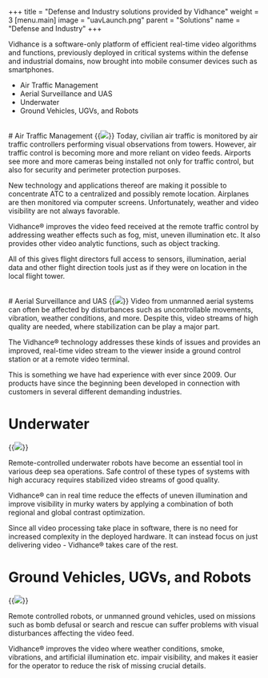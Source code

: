 +++
title = "Defense and Industry solutions provided by Vidhance"
weight = 3
[menu.main]
image = "uavLaunch.png"
parent = "Solutions"
name = "Defense and Industry"
+++

Vidhance is a software-only platform of efficient real-time video algorithms and functions, previously deployed in critical systems within the defense and industrial domains, now brought into mobile consumer devices such as smartphones.

- Air Traffic Management
- Aerial Surveillance and UAS
- Underwater
- Ground Vehicles, UGVs, and Robots

<!--more-->
<br>
# Air Traffic Management
{{<img src="/solutions/airtrafficcontrol/foggyRunway.png" class="float-right half-width">}}
Today, civilian air traffic is monitored by air traffic controllers performing visual observations from towers. However, air traffic control is becoming more and more reliant on video feeds. Airports see more and more cameras being installed not only for traffic control, but also for security and perimeter protection purposes.

New technology and applications thereof are making it possible to concentrate ATC to a centralized and possibly remote location. Airplanes are then monitored via computer screens. Unfortunately, weather and video visibility are not always favorable.
<!--more-->
Vidhance® improves the video feed received at the remote traffic control by addressing weather effects such as fog, mist, uneven illumination etc. It also provides other video analytic functions, such as object tracking.

All of this gives flight directors full access to sensors, illumination, aerial data and other flight direction tools just as if they were on location in the local flight tower.

<br>
# Aerial Surveillance and UAS 
{{<img src="/solutions/aerialsurveillance/uavLaunch.png" class="float-right half-width">}}
Video from unmanned aerial systems can often be affected by disturbances such as uncontrollable movements, vibration, weather conditions, and more. Despite this, video streams of high quality are needed, where stabilization can be play a major part.

The Vidhance® technology addresses these kinds of issues and provides an improved, real-time video stream to the viewer inside a ground control station or at a remote video terminal.
<!--more-->
This is something we have had experience with ever since 2009. Our products have since the beginning been developed in connection with customers in several different demanding industries.
<br>
# Underwater
{{<img src="/solutions/underwater/uwROV.png" class="float-right half-width">}}

Remote-controlled underwater robots have become an essential tool in various deep sea operations. Safe control of these types of systems with high accuracy requires stabilized video streams of good quality.

Vidhance® can in real time reduce the effects of uneven illumination and improve visibility in murky waters by applying a combination of both regional and global contrast optimization.
<!--more-->
Since all video processing take place in software, there is no need for increased complexity in the deployed hardware. It can instead focus on just delivering video - Vidhance® takes care of the rest.
<br>
# Ground Vehicles, UGVs, and Robots
{{<img src="/solutions/robots/robotExplosiveDisposal.png" class="float-right half-width">}}

Remote controlled robots, or unmanned ground vehicles, used on missions such as bomb defusal or search and rescue can suffer problems with visual disturbances affecting the video feed.

Vidhance® improves the video where weather conditions, smoke, vibrations, and artificial illumination etc. impair visibility, and makes it easier for the operator to reduce the risk of missing crucial details. <!--more-->
